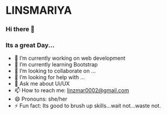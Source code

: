 

<!--
**LINSMARIYA/LINSMARIYA** is a ✨ _special_ ✨ repository because its `README.md` (this file) appears on your GitHub profile.

Here are some ideas to get you started:

- 🔭 I’m currently working on ...
- 🌱 I’m currently learning ...
- 👯 I’m looking to collaborate on ...
- 🤔 I’m looking for help with ...
- 💬 Ask me about ...
- 📫 How to reach me: ...
- 😄 Pronouns: ...
- ⚡ Fun fact: ...
-->
# LINSMARIYA
### Hi there 👋
### Its a great Day...

- 🔭 I’m currently working on web development
- 🌱 I’m currently learning Bootstrap
- 👯 I’m looking to collaborate on ...
- 🤔 I’m looking for help with ...
- 💬 Ask me about Ui/UX
- 📫 How to reach me: linzmar0002@gmail.com
- 😄 Pronouns: she/her
- ⚡ Fun fact: Its good to brush up skills...wait not...waste not.
